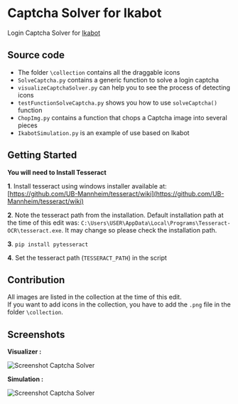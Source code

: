 # Captcha Solver for Ikabot
Login Captcha Solver for [Ikabot](https://github.com/physics-sp/ikabot)
## Source code
 - The folder `\collection` contains all the draggable icons
 - `SolveCaptcha.py` contains a generic function to solve a login captcha
 - `visualizeCaptchaSolver.py` can help you to see the process of detecting icons
 - `testFunctionSolveCaptcha.py` shows you how to use `solveCaptcha()` function
 - `ChopImg.py` contains a function that chops a Captcha image into several pieces
 - `IkabotSimulation.py` is an example of use based on Ikabot
## Getting Started
**You will need to Install Tesseract**

**1**. Install tesseract using windows installer available at:  [https://github.com/UB-Mannheim/tesseract/wiki](https://github.com/UB-Mannheim/tesseract/wiki)

**2**. Note the tesseract path from the installation. Default installation path at the time of this edit was:  `C:\Users\USER\AppData\Local\Programs\Tesseract-OCR\tesseract.exe`. It may change so please check the installation path.

**3**.  `pip install pytesseract`

**4**. Set the tesseract path (`TESSERACT_PATH`) in the script
## Contribution
All images are listed in the collection at the time of this edit.</br>
If you want to add icons in the collection, you have to add the `.png` file in the folder `\collection`.

## Screenshots
**Visualizer :**

![Screenshot Captcha Solver](https://i.ibb.co/ByT6fp6/Captcha-Solver.png)

**Simulation :**

![Screenshot Captcha Solver](https://i.ibb.co/nC5kNWg/2021-07-27-09-07-05-Window.png)

